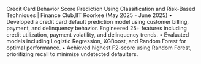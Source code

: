Credit Card Behavior Score Prediction Using Classification and Risk-Based Techniques | Finance Club,IIT Roorkee (May 2025 - June 2025)
• Developed a credit card default prediction model using customer billing, payment, and delinquency behavior. Engineered
25+ features including credit utilization, payment volatility, and delinquency trends.
• Evaluated models including Logistic Regression, XGBoost, and Random Forest for optimal performance.
• Achieved highest F2-score using Random Forest, prioritizing recall to minimize undetected defaulters.
